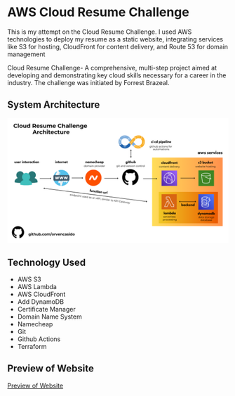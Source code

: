 # AWS Cloud Resume Challenge

This is my attempt on the Cloud Resume Challenge. I used AWS technologies to deploy my resume as a static website, integrating services like S3 for hosting, CloudFront for content delivery, and Route 53 for domain management

Cloud Resume Challenge- A comprehensive, multi-step project aimed at developing and demonstrating key cloud skills necessary for a career in the industry. The challenge was initiated by Forrest Brazeal.




## System Architecture
![Cloud Resume Challenge Architecture](other/cloud-resume-architecture.png)






## Technology Used

- AWS S3
- AWS Lambda
- AWS CloudFront
- Add DynamoDB
- Certificate Manager
- Domain Name System
- Namecheap
- Git 
- Github Actions
- Terraform





## Preview of Website

[Preview of Website](https://techwithorven.xyz/)



